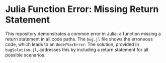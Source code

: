 # Julia Function Error: Missing Return Statement

This repository demonstrates a common error in Julia: a function missing a return statement in all code paths.  The `bug.jl` file shows the erroneous code, which leads to an `UndefVarError`. The solution, provided in `bugSolution.jl`, addresses this by including a return statement for all possible scenarios.